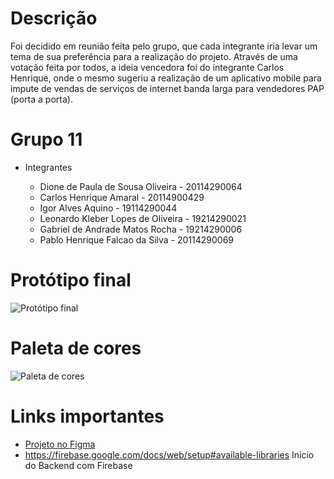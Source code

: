 # Descrição

Foi decidido em reunião feita pelo grupo, que cada integrante iria levar um tema de sua preferência para a realização do projeto. Através de uma votação feita por todos, a ideia vencedora foi do integrante Carlos Henrique, onde o mesmo sugeriu a realização de um aplicativo mobile para impute de vendas de serviços de internet banda larga para vendedores PAP (porta a porta).

# Grupo 11
* Integrantes

   - Dione de Paula de Sousa Oliveira - 20114290064
   - Carlos Henrique Amaral - 20114900429
   -  Igor Alves Aquino - 19114290044
   - Leonardo Kleber Lopes de Oliveira - 19214290021
   - Gabriel de Andrade Matos Rocha - 19214290006
   - Pablo Henrique Falcao da Silva - 20114290069

<h1 align="left">Protótipo final</h1>

![Protótipo final](https://user-images.githubusercontent.com/61297882/134259243-bc33ffcf-e068-44b8-9323-9c42cdd1a31f.png)

# Paleta de cores

![Paleta de cores](https://user-images.githubusercontent.com/61297882/134259162-ead17f25-2944-4486-80a8-eedeba888f31.png)

# Links importantes

- [Projeto no Figma](https://www.figma.com/file/aThg9Ebolu2kepnjvP0eMl/Untitled?node-id=0%3A1/)
- https://firebase.google.com/docs/web/setup#available-libraries
Inicio do Backend com Firebase

